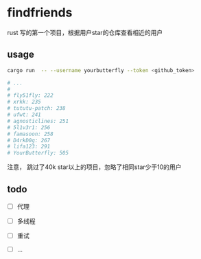 # findfriends

rust 写的第一个项目，根据用户star的仓库查看相近的用户

## usage

```bash
cargo run  -- --username yourbutterfly --token <github_token>

# ...
# 
# fly51fly: 222
# xrkk: 235
# tututu-patch: 238
# ufwt: 241
# agnosticlines: 251
# 5l1v3r1: 256
# famasoon: 258
# D4rkD0g: 267
# lifa123: 291
# YourButterfly: 505

```

注意， 跳过了40k star以上的项目，忽略了相同star少于10的用户
## todo

 - [ ] 代理
 - [ ] 多线程
 - [ ] 重试
 - [ ] ...
  
